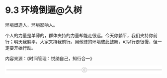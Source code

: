 # 9.3 环境倒逼@久树

环境塑造人，环境影响人。

个人的力量是单薄的，群体夹持的力量却能走很远。今天你躺平，我们夹持你前行；明天我躺平，大家夹持我前行。用他律的环境彼此鼓舞，可以行走很慢，但一定要开始行动。

内容来源：《时间管理：悦纳自己，知行合一》

![](img/e573a089fa5c69c53659d55b676d2c92.png)